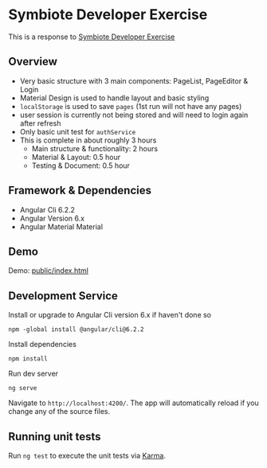 # Symbiote Developer Exercise

This is a response to [Symbiote Developer Exercise](https://symbiote.github.io/developer-exercise/)

## Overview
- Very basic structure with 3 main components: PageList, PageEditor & Login
- Material Design is used to handle layout and basic styling
- `localStorage` is used to save `pages` (1st run will not have any pages)
- user session is currently not being stored and will need to login again after refresh
- Only basic unit test for `authService`
- This is complete in about roughly 3 hours
  - Main structure & functionality: 2 hours
  - Material & Layout: 0.5 hour
  - Testing & Document: 0.5 hour
 
## Framework & Dependencies

- Angular Cli 6.2.2
- Angular Version 6.x
- Angular Material Material

## Demo

Demo: [public/index.html](https://lthh89vt.github.io/symbiote-dev-test/public/)

## Development Service

Install or upgrade to Angular Cli version 6.x if haven't done so
```
npm -global install @angular/cli@6.2.2 
```

Install dependencies
```
npm install
```

Run dev server
```
ng serve
```

Navigate to `http://localhost:4200/`. The app will automatically reload if you change any of the source files.

## Running unit tests

Run `ng test` to execute the unit tests via [Karma](https://karma-runner.github.io).
